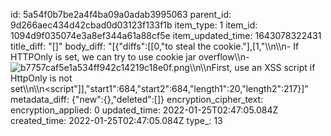 id: 5a54f0b7be2a4f4ba09a0adab3995063
parent_id: 9d266aec434d42cbad0d03123f133f1b
item_type: 1
item_id: 1094d9f035074e3a8ef344a61a88cf5e
item_updated_time: 1643078322431
title_diff: "[]"
body_diff: "[{\"diffs\":[[0,\"to steal the cookie.\"],[1,\"\\\n\\\n- If HTTPOnly is set, we can try to use cookie jar overflow\\\n- ![b7757caf5e1a534ff942c14219c18e0f.png](:/d74f9f4349a046bbb52b0e421c07954d)\\\n\\\nFirst, use an XSS script if HttpOnly is not set\\\n\\\n<script\"]],\"start1\":684,\"start2\":684,\"length1\":20,\"length2\":217}]"
metadata_diff: {"new":{},"deleted":[]}
encryption_cipher_text: 
encryption_applied: 0
updated_time: 2022-01-25T02:47:05.084Z
created_time: 2022-01-25T02:47:05.084Z
type_: 13